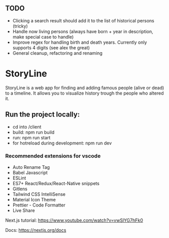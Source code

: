## TODO
- Clicking a search result should add it to the list of historical persons (tricky)
- Handle now living persons (always have born + year in description, make special case to handle)
- Improve regex for handling birth and death years. Currently only supports 4 digits (see alex the great)
- General cleanup, refactoring and renaming

# StoryLine

StoryLine is a web app for finding and adding famous people (alive or dead) to a timeline. It allows you to visualize history trough the people who altered it.

## Run the project locally:
- cd into /client
- build: npm run build
- run: npm run start
- for hotreload during development: npm run dev

### Recommended extensions for vscode

- Auto Rename Tag
- Babel Javascript
- ESLint
- ES7+ React/Redux/React-Native snippets
- Gitlens
- Tailwind CSS IntelliSense
- Material Icon Theme
- Prettier - Code Formatter
- Live Share

Next.js tutorial:
https://www.youtube.com/watch?v=vwSlYG7hFk0

Docs:
https://nextjs.org/docs
 
